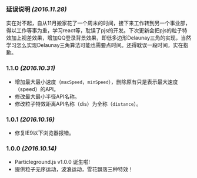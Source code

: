 ### 延误说明 *(2016.11.28)*

实在对不起，自从11月搬家花了一个周末的时间，接下来工作转到另一个事业部，得以工作等事为重，学习react等，耽误了pjs的开发。下次更新会把pjs的粒子特效加上视差效果，增加QQ登录背景效果，即低多边形Delaunay三角的实现，当然学习怎么实现Delaunay三角算法可能也需要点时间。还得耽误一段时间，实在抱歉。

### 1.1.0 *(2016.10.31)*

- 增加最大最小速度（`maxSpeed`，`minSpeed`），删除原有只是表示最大速度（speed）的API。
- 修改最大最小半径API名称。
- 修改粒子特效距离API名称（dis）为全称（`distance`）。

### 1.0.1 *(2016.10.16)*

- 修复IE9以下浏览器报错。

### 1.0.0 *(2016.10.14)*

- Particleground.js v1.0.0 诞生啦!
- 提供粒子无序运动，波浪运动，雪花飘落三种特效！